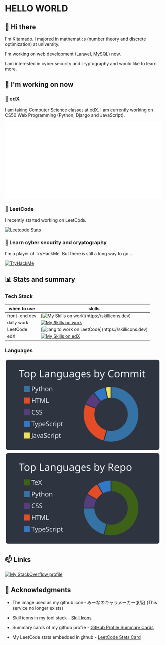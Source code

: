 # HELLO WORLD

## 👋 Hi there

I'm Kitamado. I majored in mathematics (number theory and discrete optimization) at university.

I'm working on web development (Laravel, MySQL) now.

I am interested in cyber security and cryptography and would like to learn more.

## 🌱 I'm working on now

### :school: edX

I am taking Computer Science classes at edX. I am currently working on CS50 Web Programming (Python, Django and JavaScript).

[![My WakaTime Stats](./metrics.plugin.wakatime.svg)](https://github.com/lowlighter/metrics)

### :punch: LeetCode

I recently started working on LeetCode.

[![Leetcode Stats](https://leetcard.jacoblin.cool/Seasawher?ext=activity&theme=nord)](https://leetcode.com/Seasawher/)

### :key: Learn cyber security and cryptography

I'm a player of TryHackMe. But there is still a long way to go....

[![TryHackMe](https://tryhackme-badges.s3.amazonaws.com/seasawher.png?4)](https://tryhackme.com/p/seasawher)

## :bar_chart: Stats and summary

### Tech Stack

| when to use | skills                                                                                                       |
| ----------- | ------------------------------------------------------------------------------------------------------------ |
| front-end dev | [![My Skills on work](https://skillicons.dev/icons?i=html,css,js,)](https://skillicons.dev)      |
| daily work  | [![My Skills on work](https://skillicons.dev/icons?i=php,jquery,laravel,mysql)](https://skillicons.dev)      |
| LeetCode    | [![lang to work on LeetCode](https://skillicons.dev/icons?i=typescript,,,)](https://skillicons.dev)          |
| edX         | [![My Skills on edX](https://skillicons.dev/icons?i=python,bootstrap,django,sqlite)](https://skillicons.dev) |

### Languages

[![profile summary card, most commit language](profile-summary-card-output/nord_dark/2-most-commit-language.svg)](https://github.com/vn7n24fzkq/github-profile-summary-cards) [![profile summary card, repos per language](profile-summary-card-output/nord_dark/1-repos-per-language.svg)](https://github.com/vn7n24fzkq/github-profile-summary-cards)

## 📫 Links

[![My StackOverflow profile](https://stackoverflow-readme-profile.johannchopin.fr/profile/19453583?theme=monokai)](https://stackoverflow.com/users/19453583/kitamado?tab=profile)

## :bow: Acknowledgments

* The image used as my github icon - みーなのキャラメーカー(β版) (This service no longer exists)

* Skill icons in my tool stack - [Skill Icons](https://skillicons.dev/)

* Summary cards of my github profile - [GitHub Profile Summary Cards](https://github.com/vn7n24fzkq/github-profile-summary-cards)

* My LeetCode stats embedded in github - [LeetCode Stats Card](https://github.com/JacobLinCool/LeetCode-Stats-Card)
